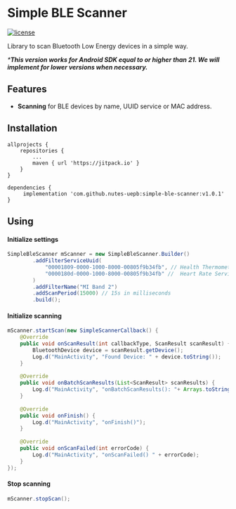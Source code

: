 
# Simple BLE Scanner
[![license](https://img.shields.io/github/license/mashape/apistatus.svg)](https://opensource.org/licenses/MIT)

Library to scan Bluetooth Low Energy devices in a simple way.

_***This version works for Android SDK equal to or higher than 21. We will implement for lower versions when necessary.**_

## Features
* **Scanning** for BLE devices by name, UUID service or MAC address.

## Installation
```
allprojects {
	repositories {
		...
		maven { url 'https://jitpack.io' }
	}
}
```

```
dependencies {
	 implementation 'com.github.nutes-uepb:simple-ble-scanner:v1.0.1'
}
```

## Using

#### Initialize settings
```java
SimpleBleScanner mScanner = new SimpleBleScanner.Builder()  
        .addFilterServiceUuid(  
            "00001809-0000-1000-8000-00805f9b34fb", // Health Thermometer Service  
            "0000180d-0000-1000-8000-00805f9b34fb" //  Heart Rate Service  
        )  
        .addFilterName("MI Band 2")  
        .addScanPeriod(15000) // 15s in milliseconds
        .build();
```        
#### Initialize scanning
```java        
mScanner.startScan(new SimpleScannerCallback() {  
    @Override  
	public void onScanResult(int callbackType, ScanResult scanResult) {  
        BluetoothDevice device = scanResult.getDevice();  
        Log.d("MainActivity", "Found Device: " + device.toString());  
    }  
  
    @Override  
    public void onBatchScanResults(List<ScanResult> scanResults) {  
        Log.d("MainActivity", "onBatchScanResults(): "+ Arrays.toString(scanResults.toArray()));
    }  
  
    @Override  
    public void onFinish() {  
        Log.d("MainActivity", "onFinish()");
    }  
  
    @Override  
    public void onScanFailed(int errorCode) {  
        Log.d("MainActivity", "onScanFailed() " + errorCode);  
    }  
});
```
#### Stop scanning
```java        
mScanner.stopScan();
```